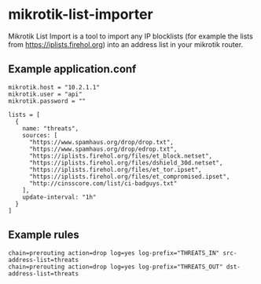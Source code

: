 # mikrotik-list-importer
Mikrotik List Import is a tool to import any IP blocklists (for example the lists from https://iplists.firehol.org) into an address list in your mikrotik router.

## Example application.conf

```
mikrotik.host = "10.2.1.1"
mikrotik.user = "api"
mikrotik.password = ""

lists = [
  {
    name: "threats",
    sources: [
      "https://www.spamhaus.org/drop/drop.txt",
      "https://www.spamhaus.org/drop/edrop.txt",
      "https://iplists.firehol.org/files/et_block.netset",
      "https://iplists.firehol.org/files/dshield_30d.netset",
      "https://iplists.firehol.org/files/et_tor.ipset",
      "https://iplists.firehol.org/files/et_compromised.ipset",
      "http://cinsscore.com/list/ci-badguys.txt"
    ],
    update-interval: "1h"
  }
]
```

## Example rules
```
chain=prerouting action=drop log=yes log-prefix="THREATS_IN" src-address-list=threats
chain=prerouting action=drop log=yes log-prefix="THREATS_OUT" dst-address-list=threats
```

